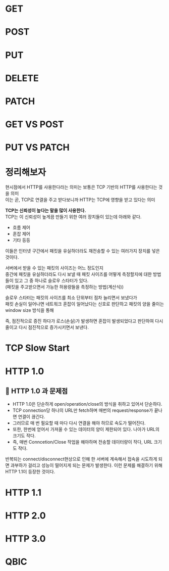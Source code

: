 # GET
# POST
# PUT
# DELETE
# PATCH

# GET VS POST
# PUT VS PATCH

# 정리해보자 
현시점에서 HTTP를 사용한다라는 의미는 보통은 TCP 기반의 HTTP를 사용한다는 것을 의미       
이는 곧, TCP로 연결을 주고 받다보니까 HTTP는 TCP에 영향을 받고 있다는 의미     


**TCP는 신뢰성이 높다는 말을 많이 사용한다.**   
TCP는 이 신뢰성이 높게끔 만들기 위한 여러 장치들이 있는데 아래와 같다.    
   
* 흐름 제어
* 혼잡 제어
* 기타 등등
   
이들은 인터넷 구간에서 패킷을 유실하더라도 재전송할 수 있는 여러가지 장치를 넣은 것이다.   
           
서버에서 받을 수 있는 패킷의 사이즈는 어느 정도인지    
중간에 패킷을 유실하더라도 다시 보낼 때 패킷 사이즈를 어떻게 측정할지에 대한 방법들이 있고 그 중 하나로 슬로우 스타터가 있다.   
(패킷을 주고받으면서 가능한 허용량들을 측정하는 방법(계산식))    
           
슬로우 스타터는 패킷의 사이즈를 최소 단위부터 점차 늘리면서 보냈다가      
패킷 손실이 일어나면 네트워크 혼잡이 일어났다는 신호로 판단하고 패킷의 양을 줄이는 window size 방식을 통해   
 
 
    
즉, 점진적으로 증진 하다가 로스(손실)가 발생하면 혼잡이 발생되었다고 판단하여 다시 줄이고 다시 점진적으로 증가시키면서 보낸다.







   


# TCP Slow Start   




# HTTP 1.0

## 📄 HTTP 1.0 과 문제점
* HTTP 1.0은 단순하게 open/operation/close의 방식을 취하고 있어서 단순하다.
* TCP connection당 하나의 URL만 fetch하며 매번의 request/response가 끝나면 연결이 끊긴다.
* 그러므로 매 번 필요할 때 마다 다시 연결을 해야 하므로 속도가 떨어진다.
* 또한, 한번에 얻어서 가져올 수 있는 데이터의 양이 제한되어 있다. 나아가 URL의 크기도 작다.
* 즉, 매번 Conncetion/Close 작업을 해야하며 전송할 데이터량이 작다, URL 크기도 작다.

반복되는 connect/disconnect현상으로 인해 한 서버에 계속해서 접속을 시도하게 되면 과부하가 걸리고 성능이 떨어지게 되는 문제가 발생한다.
이런 문제를 해결하기 위해 HTTP 1.1이 등장한 것이다.
 
# HTTP 1.1


# HTTP 2.0
# HTTP 3.0
# QBIC 

